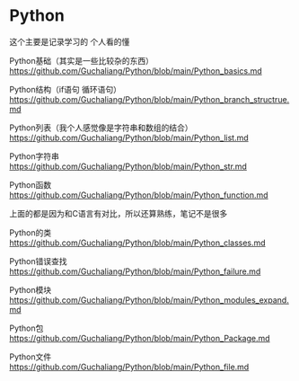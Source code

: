 # Python
这个主要是记录学习的
个人看的懂

Python基础（其实是一些比较杂的东西）
https://github.com/Guchaliang/Python/blob/main/Python_basics.md

Python结构（if语句 循环语句）
https://github.com/Guchaliang/Python/blob/main/Python_branch_structrue.md

Python列表（我个人感觉像是字符串和数组的结合）
https://github.com/Guchaliang/Python/blob/main/Python_list.md

Python字符串
https://github.com/Guchaliang/Python/blob/main/Python_str.md

Python函数
https://github.com/Guchaliang/Python/blob/main/Python_function.md

上面的都是因为和C语言有对比，所以还算熟练，笔记不是很多

Python的类
https://github.com/Guchaliang/Python/blob/main/Python_classes.md

Python错误查找
https://github.com/Guchaliang/Python/blob/main/Python_failure.md

Python模块
https://github.com/Guchaliang/Python/blob/main/Python_modules_expand.md

Python包
https://github.com/Guchaliang/Python/blob/main/Python_Package.md

Python文件
https://github.com/Guchaliang/Python/blob/main/Python_file.md
